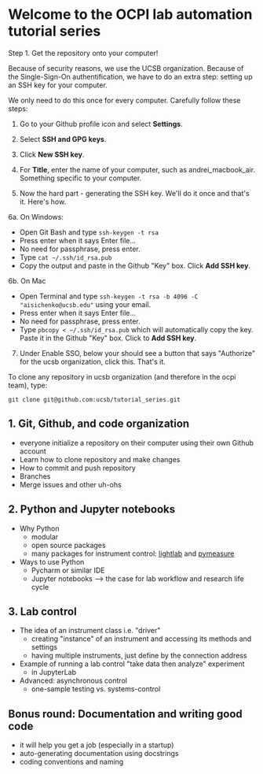 # Welcome to the OCPI lab automation tutorial series

Step 1. Get the repository onto your computer!

Because of security reasons, we use the UCSB organization. Because of the Single-Sign-On authentification, we have to do an extra step: setting up an SSH key for your computer.

We only need to do this once for every computer. Carefully follow these steps:

1. Go to your Github profile icon and select **Settings**.

2. Select **SSH and GPG keys**.

3. Click **New SSH key**. 

4. For **Title**, enter the name of your computer, such as andrei_macbook_air. Something specific to your computer.

5. Now the hard part - generating the SSH key. We'll do it once and that's it. Here's how.

6a. On Windows:

* Open Git Bash and type `ssh-keygen -t rsa`
* Press enter when it says Enter file...
* No need for passphrase, press enter.
* Type `cat ~/.ssh/id_rsa.pub`
* Copy the output and paste in the Github "Key" box. Click **Add SSH key**. 

6b. On Mac

* Open Terminal and type `ssh-keygen -t rsa -b 4096 -C "aisichenko@ucsb.edu"` using your email.
* Press enter when it says Enter file...
* No need for passphrase, press enter.
* Type `pbcopy < ~/.ssh/id_rsa.pub` which will automatically copy the key. Paste it in the Github "Key" box. Click to **Add SSH key**.

7. Under Enable SSO, below your should see a button that says "Authorize" for the ucsb organization, click this. That's it.

To clone any repository in ucsb organization (and therefore in the ocpi team), type:

```
git clone git@github.com:ucsb/tutorial_series.git  
```

## 1. Git, Github, and code organization
- everyone initialize a repository on their computer using their own Github account
- Learn how to clone repository and make changes
- How to commit and push repository
- Branches
- Merge issues and other uh-ohs

## 2. Python and Jupyter notebooks
- Why Python
  - modular
  - open source packages
  - many packages for instrument control: [lightlab](https://github.com/lightwave-lab/lightlab) and [pymeasure](https://github.com/ralph-group/pymeasure)
- Ways to use Python
  - Pycharm or similar IDE
  - Jupyter notebooks --> the case for lab workflow and research life cycle

## 3. Lab control
- The idea of an instrument class i.e. "driver"
  - creating "instance" of an instrument and accessing its methods and settings
  - having multiple instruments, just define by the connection address
- Example of running a lab control "take data then analyze" experiment
  - in JupyterLab
- Advanced: asynchronous control
  - one-sample testing vs. systems-control
  
## Bonus round: Documentation and writing good code
- it will help you get a job (especially in a startup)
- auto-generating documentation using docstrings
- coding conventions and naming

